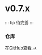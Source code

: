 # v0.7.x

::: tip
待完善
:::

### 仓库

[在GitHub查看 →](https://github.com/JasonXuDeveloper/JEngine/tree/master)



